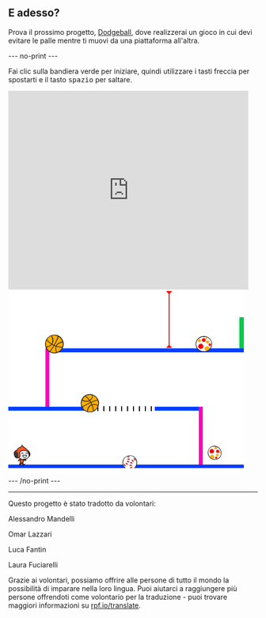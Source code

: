 ## E adesso?

Prova il prossimo progetto, [Dodgeball](https://projects.raspberrypi.org/it-IT/projects/dodgeball?utm_source=pathway&utm_medium=whatnext&utm_campaign=projects), dove realizzerai un gioco in cui devi evitare le palle mentre ti muovi da una piattaforma all'altra.

--- no-print ---

Fai clic sulla bandiera verde per iniziare, quindi utilizzare i tasti freccia per spostarti e il tasto <kbd>spazio</kbd> per saltare.

<div class="scratch-preview">
  <iframe allowtransparency="true" width="485" height="402" src="https://scratch.mit.edu/projects/embed/251809924/?autostart=false" frameborder="0" scrolling="no"></iframe>
  <img src="images/dodge-final.png">
</div>

--- /no-print ---


***
Questo progetto è stato tradotto da volontari:

Alessandro Mandelli

Omar Lazzari

Luca Fantin

Laura Fuciarelli

Grazie ai volontari, possiamo offrire alle persone di tutto il mondo la possibilità di imparare nella loro lingua. Puoi aiutarci a raggiungere più persone offrendoti come volontario per la traduzione - puoi trovare maggiori informazioni su [rpf.io/translate](https://rpf.io/translate).